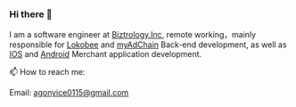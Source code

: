 ### Hi there 👋

I am a software engineer at [Biztrology.Inc](https://biz.lokobee.com/), remote working，mainly responsible for [Lokobee](https://lokobee.com/) and [myAdChain](https://maxcashback.ai) Back-end development, as well as [IOS](https://apps.apple.com/ca/app/myadchain-business/id6451084979) and [Android](https://play.google.com/store/apps/details?id=com.lokobee.biz.lokobee_ops) Merchant application development.

📫  How to reach me:

   Email: agonyice0115@gmail.com
   
<!--
**rongliangduan/rongliangduan** is a ✨ _special_ ✨ repository because its `README.md` (this file) appears on your GitHub profile.

Here are some ideas to get you started:

- 🔭 I’m currently working on ...
- 🌱 I’m currently learning ...
- 👯 I’m looking to collaborate on ...
- 🤔 I’m looking for help with ...
- 💬 Ask me about ...

- 😄 Pronouns: ...
- ⚡ Fun fact: ...
-->
